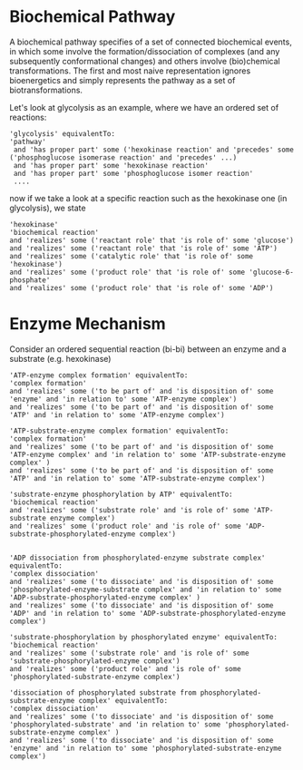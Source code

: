 # Biochemical Pathway #
A biochemical pathway specifies of a set of connected biochemical events, in which some involve the formation/dissociation of complexes (and any subsequently conformational changes) and others involve (bio)chemical transformations. The first and most naive representation ignores bioenergetics and simply represents the pathway as a set of biotransformations.

Let's look at glycolysis as an example, where we have an ordered set of reactions:

```
'glycolysis' equivalentTo:
'pathway'
 and 'has proper part' some ('hexokinase reaction' and 'precedes' some ('phosphoglucose isomerase reaction' and 'precedes' ...)
 and 'has proper part' some 'hexokinase reaction'
 and 'has proper part' some 'phosphoglucose isomer reaction'
 ....
```

now if we take a look at a specific reaction such as the hexokinase one (in glycolysis), we state
```
'hexokinase'
'biochemical reaction'
and 'realizes' some ('reactant role' that 'is role of' some 'glucose')
and 'realizes' some ('reactant role' that 'is role of' some 'ATP')
and 'realizes' some ('catalytic role' that 'is role of' some 'hexokinase')
and 'realizes' some ('product role' that 'is role of' some 'glucose-6-phosphate'
and 'realizes' some ('product role' that 'is role of' some 'ADP')
```



# Enzyme Mechanism #

Consider an ordered sequential reaction (bi-bi) between an enzyme and a substrate (e.g. hexokinase)

```
'ATP-enzyme complex formation' equivalentTo:
'complex formation'
and 'realizes' some ('to be part of' and 'is disposition of' some 'enzyme' and 'in relation to' some 'ATP-enzyme complex')
and 'realizes' some ('to be part of' and 'is disposition of' some 'ATP' and 'in relation to' some 'ATP-enzyme complex')

'ATP-substrate-enzyme complex formation' equivalentTo:
'complex formation'
and 'realizes' some ('to be part of' and 'is disposition of' some 'ATP-enzyme complex' and 'in relation to' some 'ATP-substrate-enzyme complex' )
and 'realizes' some ('to be part of' and 'is disposition of' some 'ATP' and 'in relation to' some 'ATP-substrate-enzyme complex')

'substrate-enzyme phosphorylation by ATP' equivalentTo:
'biochemical reaction'
and 'realizes' some ('substrate role' and 'is role of' some 'ATP-substrate enzyme complex')
and 'realizes' some ('product role' and 'is role of' some 'ADP-substrate-phosphorylated-enzyme complex')


'ADP dissociation from phosphorylated-enzyme substrate complex' equivalentTo:
'complex dissociation'
and 'realizes' some ('to dissociate' and 'is disposition of' some 'phosphorylated-enzyme-substrate complex' and 'in relation to' some 'ADP-substrate-phosphorylated-enzyme complex' )
and 'realizes' some ('to dissociate' and 'is disposition of' some 'ADP' and 'in relation to' some 'ADP-substrate-phosphorylated-enzyme complex')

'substrate-phosphorylation by phosphorylated enzyme' equivalentTo:
'biochemical reaction'
and 'realizes' some ('substrate role' and 'is role of' some 'substrate-phosphorylated-enzyme complex')
and 'realizes' some ('product role' and 'is role of' some 'phosphorylated-substrate-enzyme complex')

'dissociation of phosphorylated substrate from phosphorylated-substrate-enzyme complex' equivalentTo:
'complex dissociation'
and 'realizes' some ('to dissociate' and 'is disposition of' some 'phosphorylated-substrate' and 'in relation to' some 'phosphorylated-substrate-enzyme complex' )
and 'realizes' some ('to dissociate' and 'is disposition of' some 'enzyme' and 'in relation to' some 'phosphorylated-substrate-enzyme complex')


```